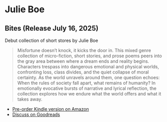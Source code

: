 # Julie Boe

## Bites (Release July 16, 2025)

Debut collection of short stores by Julie Boe

> Misfortune doesn’t knock, it kicks the door in. This mixed genre collection of micro-fiction, short stories, and prose poems peers into the gray area between where a dream ends and reality begins. Characters trespass into dangerous emotional and physical worlds, confronting loss, class divides, and the quiet collapse of moral certainty. As the world unravels around them, one question echoes: When the rules of society fall apart, what remains of humanity? In emotionally evocative bursts of narrative and lyrical reflection, the collection explores how we endure what the world offers and what it takes away.

- [Pre-order Kindle version on Amazon](https://amzn.to/3Iefgs4)
- [Discuss on Goodreads](https://www.goodreads.com/book/show/237830950-bites)
